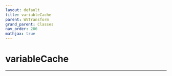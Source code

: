 ```yaml
---
layout: default
title: variableCache
parent: WVTransform
grand_parent: Classes
nav_order: 206
mathjax: true
---
```


#  variableCache




---

